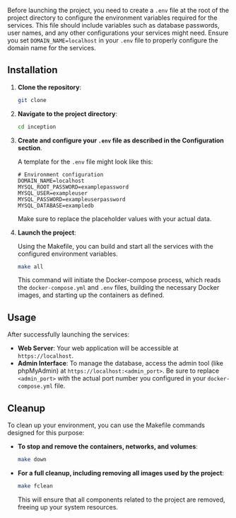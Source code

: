 Before launching the project, you need to create a `.env` file at the root of the project directory to configure the environment variables required for the services. This file should include variables such as database passwords, user names, and any other configurations your services might need. Ensure you set `DOMAIN_NAME=localhost` in your `.env` file to properly configure the domain name for the services.

## Installation

1. **Clone the repository**:

    ```bash
    git clone
    ```

2. **Navigate to the project directory**:

    ```bash
    cd inception
    ```

3. **Create and configure your `.env` file as described in the Configuration section**.

    A template for the `.env` file might look like this:

    ```
    # Environment configuration
    DOMAIN_NAME=localhost
    MYSQL_ROOT_PASSWORD=examplepassword
    MYSQL_USER=exampleuser
    MYSQL_PASSWORD=exampleuserpassword
    MYSQL_DATABASE=exampledb
    ```

    Make sure to replace the placeholder values with your actual data.

4. **Launch the project**:

    Using the Makefile, you can build and start all the services with the configured environment variables.

    ```bash
    make all
    ```

    This command will initiate the Docker-compose process, which reads the `docker-compose.yml` and `.env` files, building the necessary Docker images, and starting up the containers as defined.

## Usage

After successfully launching the services:

- **Web Server**: Your web application will be accessible at `https://localhost`.
- **Admin Interface**: To manage the database, access the admin tool (like phpMyAdmin) at `https://localhost:<admin_port>`. Be sure to replace `<admin_port>` with the actual port number you configured in your `docker-compose.yml` file.

## Cleanup

To clean up your environment, you can use the Makefile commands designed for this purpose:

- **To stop and remove the containers, networks, and volumes**:

    ```bash
    make down
    ```

- **For a full cleanup, including removing all images used by the project**:

    ```bash
    make fclean
    ```

    This will ensure that all components related to the project are removed, freeing up your system resources.

